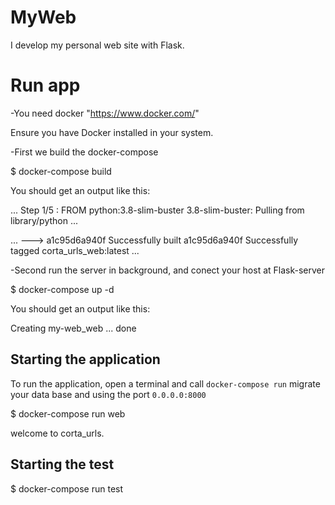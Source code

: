 # MyWeb
I develop my personal web site with Flask.

# Run app 

-You need docker "https://www.docker.com/"


Ensure you have Docker installed in your system.

-First we build the docker-compose


$ docker-compose build  

You should get an output like this:

...
Step 1/5 : FROM python:3.8-slim-buster
3.8-slim-buster: Pulling from library/python
...

...
---> a1c95d6a940f
Successfully built a1c95d6a940f
Successfully tagged corta_urls_web:latest
...


-Second run the server in background, and
conect your host at Flask-server


$ docker-compose up -d


You should get an output like this:

Creating my-web_web ... done


## Starting the application

To run the application, open a terminal and call `docker-compose run` migrate your data base and using the port `0.0.0.0:8000`


$ docker-compose run web


welcome to corta_urls.

## Starting the test

$ docker-compose run test

